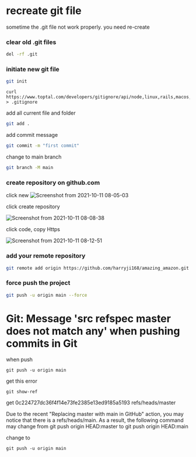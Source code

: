 # recreate git file 

sometime the .git file not work properly. you need re-create

### clear old .git files
```sh
del -rf .git
```


### initiate new git file

```sh
git init
```
```
curl https://www.toptal.com/developers/gitignore/api/node,linux,rails,macos,windows > .gitignore
```

add all current file and folder
```sh
git add .
```

add commit message

```sh
git commit -m "first commit"
```

change to main branch
```sh
git branch -M main
```

### create repository on github.com

click new
![Screenshot from 2021-10-11 08-05-03](https://user-images.githubusercontent.com/21187699/136813331-171f0b1c-6e30-421d-a543-8a5c68a16f7b.png)


click create repository

![Screenshot from 2021-10-11 08-08-38](https://user-images.githubusercontent.com/21187699/136814744-7685c82f-b6c6-4d2b-afe1-b24bf8bdf3e6.png)

click code, copy Https 

![Screenshot from 2021-10-11 08-12-51](https://user-images.githubusercontent.com/21187699/136814541-628c5be8-0e09-46fa-8535-4a4974e1ec1a.png)


### add your remote repository 
```sh
git remote add origin https://github.com/harryji168/amazing_amazon.git
```

### force push the project
```sh
git push -u origin main --force
```





# Git: Message 'src refspec master does not match any' when pushing commits in Git

when push 
```
git push -u origin main
```
get this error


```
git show-ref
```
get 
0c224727dc36f4f14e73fe2385e13ed9185a5193 refs/heads/master

Due to the recent "Replacing master with main in GitHub" action, you may notice that there is a refs/heads/main. As a result, the following command may change from git push origin HEAD:master to git push origin HEAD:main

change to

```
git push -u origin main
```